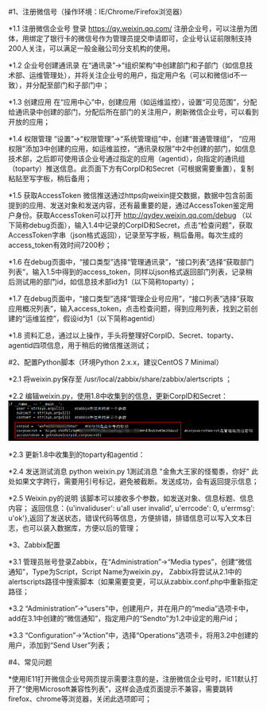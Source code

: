 #1、注册微信号（操作环境：IE/Chrome/Firefox浏览器）

*1.1 注册微信企业号 登录 https://qy.weixin.qq.com/ 注册企业号，可以注册为团体，用绑定了银行卡的微信号作为管理员提交申请即可，企业号认证前限制支持200人关注，可以满足一般金融公司分支机构的使用。

*1.2 企业号创建通讯录 在“通讯录”->“组织架构”中创建部门和子部门（如信息技术部、运维管理处），并将关注企业号的用户，指定用户名（可以和微信id不一致），并分配至部门和子部门中；

*1.3 创建应用 在“应用中心”中，创建应用（如运维监控），设置“可见范围”，分配给通讯录中创建的部门，分配后所在部门的关注用户，刷新微信企业号，可以看到开放的应用；

*1.4 权限管理 “设置”->“权限管理”->“系统管理组”中，创建“普通管理组”， “应用权限”添加3中创建的应用，如运维监控，“通讯录权限”中2中创建的部门，如信息技术部，之后即可使用该企业号通过指定的应用（agentid），向指定的通讯组（toparty）推送信息。此页面下方有CorpID和Secret（可根据需要重置），复制粘贴至写字板，稍后备用；

*1.5 获取AccessToken 微信推送通过https向weixin提交数据，数据中包含前面提到的应用、发送对象和发送内容，还有最重要的是，通过AccessToken鉴定用户身份。获取AccessToken可以打开 http://qydev.weixin.qq.com/debug （以下简称debug页面），输入1.4中记录的CorpID和Secret，点击“检查问题”，获取AccessToken字串（json格式返回），记录至写字板，稍后备用。每次生成的access_token有效时间7200秒；

*1.6 在debug页面中，“接口类型”选择“管理通讯录”，“接口列表”选择“获取部门列表”，输入1.5中得到的access_token，同样以json格式返回部门列表，记录稍后测试用的部门id，如信息技术部id为1（以下简称toparty）；

*1.7 在debug页面中，“接口类型”选择“管理企业号应用”，“接口列表”选择“获取应用概况列表”，输入access_token，点击检查问题，得到应用列表，找到之前创建的“运维监控”，假设id为1（以下简称agentid）

*1.8 资料汇总，通过以上操作，手头将整理好CorpID、Secret、toparty、agentid四项信息，用于稍后的微信推送测试；

#2、配置Python脚本（环境Python 2.x.x，建议CentOS 7 Minimal）

*2.1 将weixin.py保存至 /usr/local/zabbix/share/zabbix/alertscripts ；

*2.2 编辑weixin.py，使用1.8中收集到的信息，更新CorpID和Secret：
![Image text](https://github.com/QingYu2017/pic/blob/master/01.png)

*2.3 更新1.8中收集到的toparty和agentid：

*2.4 发送测试消息
python weixin.py 1測試消息 "金魚大王家的怪蜀黍，你好"
此处如果文字跨行，需要用引号标记，避免被截断。发送成功，会有返回提示信息；

*2.5 Weixin.py的说明
该脚本可以接收多个参数，如发送对象、信息标题、信息内容；
返回信息：{u'invaliduser': u'all user invalid', u'errcode': 0, u'errmsg': u'ok'},返回了发送状态，错误代码等信息，方便排错，排错信息可以写入文本日志，也可以装入数据库，方便以后的管理；

*3、Zabbix配置

*3.1 	管理员账号登录Zabbix，在“Administration”->“Media types”，创建“微信通知”，Type为Script，Script Name为weixin.py， Zabbix将尝试从2.1中的alertscripts路径中搜索脚本（如果需要变更，可以从zabbix.conf.php中重新指定路径；

*3.2 “Administration”->“users”中，创建用户，并在用户的“media”选项卡中，add在3.1中创建的“微信通知”，指定用户的“Sendto”为1.2中设定的用户id；

*3.3 “Configuration”->“Action”中，选择“Operations”选项卡，将用3.2中创建的用户，添加到“Send User”列表；

#4、常见问题

*使用IE11打开微信企业号网页提示需要注意的是，注册微信企业号时，IE11默认打开了“使用Microsoft兼容性列表”，这样会造成页面提示不兼容，需要跳转firefox、chrome等浏览器，关闭此选项即可；
